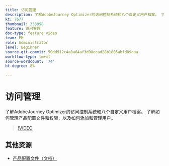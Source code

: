 ```yaml
---
title: 访问管理
description: 了解AdobeJourney Optimizer的访问控制系统和八个自定义用户档案。 了解如何管理产品配置文件和权限，以及如何添加和管理用户。
kt: 7677
thumbnail: 333998
feature: 访问管理
doc-type: feature video
team: PM
role: Administrator
level: Beginner
source-git-commit: 50dd912c4a0a64af3d98ecad28b1805abfd89daa
workflow-type: tm+mt
source-wordcount: '74'
ht-degree: 8%

---
```



# 访问管理

了解AdobeJourney Optimizer的访问控制系统和八个自定义用户档案。 了解如何管理产品配置文件和权限，以及如何添加和管理用户。

>[!VIDEO](https://video.tv.adobe.com/v/333998?quality=12)

## 其他资源

* [产品配置文件（文档）](https://experienceleague.adobe.com/docs/journey-optimizer/using/administration/ootb-product-profiles.html)
